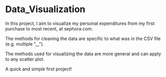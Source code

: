 # Data_Visualization

In this project, I aim to visualize my personal expenditures from my first purchase to most recent, at sephora.com.

The methods for cleaning the data are specific to what was in the CSV file (e.g. multiple ",,,").

The methods used for visualizing the data are more general and can apply to any scatter plot.

A quick and simple first project!
